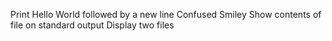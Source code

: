 Print Hello World followed by a new line
Confused Smiley
Show contents of file on standard output
Display two files
